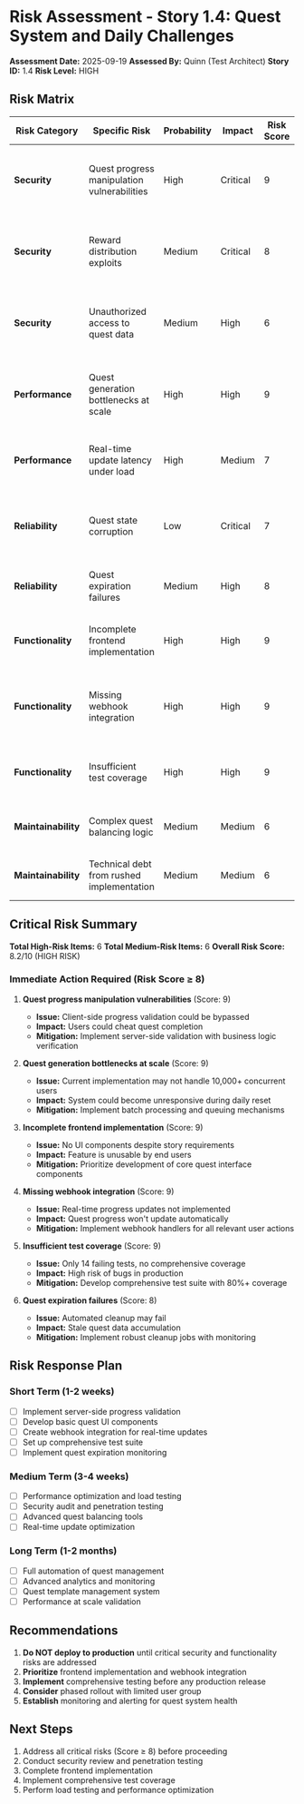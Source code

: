 # Risk Assessment - Story 1.4: Quest System and Daily Challenges

**Assessment Date:** 2025-09-19
**Assessed By:** Quinn (Test Architect)
**Story ID:** 1.4
**Risk Level:** HIGH

## Risk Matrix

| Risk Category | Specific Risk | Probability | Impact | Risk Score | Mitigation Strategy |
|---------------|---------------|-------------|---------|------------|-------------------|
| **Security** | Quest progress manipulation vulnerabilities | High | Critical | 9 | Implement server-side validation, audit trail for progress updates |
| **Security** | Reward distribution exploits | Medium | Critical | 8 | Atomic transactions, reward claim validation, duplicate detection |
| **Security** | Unauthorized access to quest data | Medium | High | 6 | Strengthen RLS policies, implement proper authorization checks |
| **Performance** | Quest generation bottlenecks at scale | High | High | 9 | Implement batch processing, caching, background jobs |
| **Performance** | Real-time update latency under load | High | Medium | 7 | WebSocket optimization, connection pooling, load testing |
| **Reliability** | Quest state corruption | Low | Critical | 7 | Database transactions, consistency checks, recovery procedures |
| **Reliability** | Quest expiration failures | Medium | High | 8 | Automated cleanup jobs, monitoring, alerting |
| **Functionality** | Incomplete frontend implementation | High | High | 9 | Prioritize UI development, implement minimum viable interface |
| **Functionality** | Missing webhook integration | High | High | 9 | Implement webhook handlers for referral-based progress updates |
| **Functionality** | Insufficient test coverage | High | High | 9 | Comprehensive test suite development, integration testing |
| **Maintainability** | Complex quest balancing logic | Medium | Medium | 6 | Documentation, balancing tools, simulation environment |
| **Maintainability** | Technical debt from rushed implementation | Medium | Medium | 6 | Code review, refactoring, automated quality checks |

## Critical Risk Summary

**Total High-Risk Items:** 6
**Total Medium-Risk Items:** 6
**Overall Risk Score:** 8.2/10 (HIGH RISK)

### Immediate Action Required (Risk Score ≥ 8)

1. **Quest progress manipulation vulnerabilities** (Score: 9)
   - **Issue:** Client-side progress validation could be bypassed
   - **Impact:** Users could cheat quest completion
   - **Mitigation:** Implement server-side validation with business logic verification

2. **Quest generation bottlenecks at scale** (Score: 9)
   - **Issue:** Current implementation may not handle 10,000+ concurrent users
   - **Impact:** System could become unresponsive during daily reset
   - **Mitigation:** Implement batch processing and queuing mechanisms

3. **Incomplete frontend implementation** (Score: 9)
   - **Issue:** No UI components despite story requirements
   - **Impact:** Feature is unusable by end users
   - **Mitigation:** Prioritize development of core quest interface components

4. **Missing webhook integration** (Score: 9)
   - **Issue:** Real-time progress updates not implemented
   - **Impact:** Quest progress won't update automatically
   - **Mitigation:** Implement webhook handlers for all relevant user actions

5. **Insufficient test coverage** (Score: 9)
   - **Issue:** Only 14 failing tests, no comprehensive coverage
   - **Impact:** High risk of bugs in production
   - **Mitigation:** Develop comprehensive test suite with 80%+ coverage

6. **Quest expiration failures** (Score: 8)
   - **Issue:** Automated cleanup may fail
   - **Impact:** Stale quest data accumulation
   - **Mitigation:** Implement robust cleanup jobs with monitoring

## Risk Response Plan

### Short Term (1-2 weeks)
- [ ] Implement server-side progress validation
- [ ] Develop basic quest UI components
- [ ] Create webhook integration for real-time updates
- [ ] Set up comprehensive test suite
- [ ] Implement quest expiration monitoring

### Medium Term (3-4 weeks)
- [ ] Performance optimization and load testing
- [ ] Security audit and penetration testing
- [ ] Advanced quest balancing tools
- [ ] Real-time update optimization

### Long Term (1-2 months)
- [ ] Full automation of quest management
- [ ] Advanced analytics and monitoring
- [ ] Quest template management system
- [ ] Performance at scale validation

## Recommendations

1. **Do NOT deploy to production** until critical security and functionality risks are addressed
2. **Prioritize** frontend implementation and webhook integration
3. **Implement** comprehensive testing before any production release
4. **Consider** phased rollout with limited user group
5. **Establish** monitoring and alerting for quest system health

## Next Steps

1. Address all critical risks (Score ≥ 8) before proceeding
2. Conduct security review and penetration testing
3. Complete frontend implementation
4. Implement comprehensive test coverage
5. Perform load testing and performance optimization